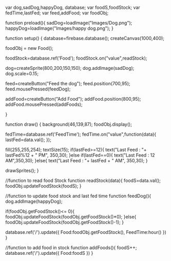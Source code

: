 var dog,sadDog,happyDog, database;
var foodS,foodStock;
var fedTime,lastFed;
var feed,addFood;
var foodObj;

function preload(){
sadDog=loadImage("Images/Dog.png");
happyDog=loadImage("Images/happy dog.png");
}

function setup() {
  database=firebase.database();
  createCanvas(1000,400);

  foodObj = new Food();

  foodStock=database.ref('Food');
  foodStock.on("value",readStock);
  
  dog=createSprite(800,200,150,150);
  dog.addImage(sadDog);
  dog.scale=0.15;
  
  feed=createButton("Feed the dog");
  feed.position(700,95);
  feed.mousePressed(feedDog);

  addFood=createButton("Add Food");
  addFood.position(800,95);
  addFood.mousePressed(addFoods);

}

function draw() {
  background(46,139,87);
  foodObj.display();

  fedTime=database.ref('FeedTime');
  fedTime.on("value",function(data){
    lastFed=data.val();
  });
 
  fill(255,255,254);
  textSize(15);
  if(lastFed>=12){
    text("Last Feed : "+ lastFed%12 + " PM", 350,30);
   }else if(lastFed==0){
     text("Last Feed : 12 AM",350,30);
   }else{
     text("Last Feed : "+ lastFed + " AM", 350,30);
   }
 
  drawSprites();
}

//function to read food Stock
function readStock(data){
  foodS=data.val();
  foodObj.updateFoodStock(foodS);
}


//function to update food stock and last fed time
function feedDog(){
  dog.addImage(happyDog);
  
  if(foodObj.getFoodStock()<= 0){
    foodObj.updateFoodStock(foodObj.getFoodStock()*0);
  }else{
    foodObj.updateFoodStock(foodObj.getFoodStock()-1);
  }
  
  database.ref('/').update({
    Food:foodObj.getFoodStock(),
    FeedTime:hour()
  })
}

//function to add food in stock
function addFoods(){
  foodS++;
  database.ref('/').update({
    Food:foodS
  })
}
